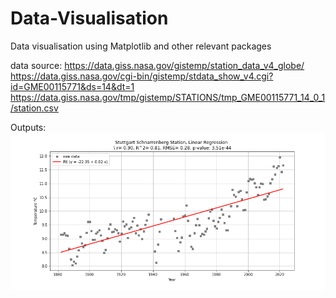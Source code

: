 # Data-Visualisation
Data visualisation using Matplotlib and other relevant packages

data source:
https://data.giss.nasa.gov/gistemp/station_data_v4_globe/
https://data.giss.nasa.gov/cgi-bin/gistemp/stdata_show_v4.cgi?id=GME00115771&ds=14&dt=1
https://data.giss.nasa.gov/tmp/gistemp/STATIONS/tmp_GME00115771_14_0_1/station.csv

Outputs:
![](Linear_Regression_Stuttgart_Schnarrenberg.png)
